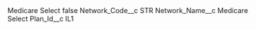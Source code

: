 <?xml version="1.0" encoding="UTF-8"?>
<CustomMetadata xmlns="http://soap.sforce.com/2006/04/metadata" xmlns:xsi="http://www.w3.org/2001/XMLSchema-instance" xmlns:xsd="http://www.w3.org/2001/XMLSchema">
    <label>Medicare Select</label>
    <protected>false</protected>
    <values>
        <field>Network_Code__c</field>
        <value xsi:type="xsd:string">STR</value>
    </values>
    <values>
        <field>Network_Name__c</field>
        <value xsi:type="xsd:string">Medicare Select</value>
    </values>
    <values>
        <field>Plan_Id__c</field>
        <value xsi:type="xsd:string">IL1</value>
    </values>
</CustomMetadata>
